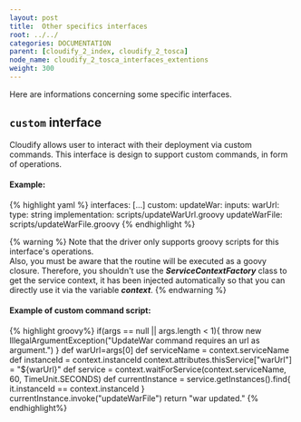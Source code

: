 ```yaml
---
layout: post
title:  Other specifics interfaces
root: ../../
categories: DOCUMENTATION
parent: [cloudify_2_index, cloudify_2_tosca]
node_name: cloudify_2_tosca_interfaces_extentions
weight: 300
---
```


Here are informations concerning some specific interfaces.

## `custom` interface ##
Cloudify allows user to interact with their deployment via custom commands. This interface is design to support custom commands, in form of operations.

#### Example: ####
{% highlight yaml %}
interfaces:
  [...]
  custom:
    updateWar:
      inputs:
        warUrl:
          type: string
      implementation: scripts/updateWarUrl.groovy
    updateWarFile: scripts/updateWarFile.groovy
{% endhighlight %}

{% warning %}
Note that the driver only supports groovy scripts for this interface's operations.  
Also, you must be aware that the routine will be executed as a goovy closure. Therefore, you shouldn't use the ***ServiceContextFactory*** class to get the service context, it has been injected automatically so that you can directly use it via the variable ***context***.
{% endwarning %}

#### Example of custom command script: ####
{% highlight groovy%}
if(args == null || args.length < 1){
  throw new IllegalArgumentException("UpdateWar command requires an url as argument.")
}
def warUrl=args[0]
def serviceName = context.serviceName
def instanceId = context.instanceId
context.attributes.thisService["warUrl"] = "${warUrl}"
def service = context.waitForService(context.serviceName, 60, TimeUnit.SECONDS)
def currentInstance = service.getInstances().find{ it.instanceId == context.instanceId }
currentInstance.invoke("updateWarFile")
return "war updated."
{% endhighlight%}
